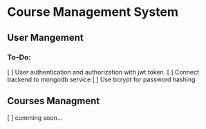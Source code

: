 # Course Management System

## User Mangement
### To-Do:
[ ] User authentication and authorization with jwt token.
[ ] Connect backend to mongodb service
[ ] Use bcrypt for password hashing

## Courses Managment
[ ] comming soon...